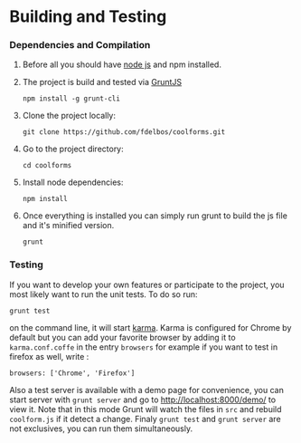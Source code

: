 # Building and Testing

### Dependencies and Compilation
1. Before all you should have [node js](http://nodejs.org/) and npm installed.

2. The project is build and tested via [GruntJS](http://gruntjs.com/)
   ```
   npm install -g grunt-cli
   ```

3. Clone the project locally:
   
   ```
   git clone https://github.com/fdelbos/coolforms.git
   ```

4. Go to the project directory: 
   
   ```
   cd coolforms
   ```

5. Install node dependencies: 

   ```
   npm install
   ```

6. Once everything is installed you can simply run grunt to build the js file and it's minified version.

   ```
   grunt
   ```

### Testing
If you want to develop your own features or participate to the project, you most likely want to run the unit tests. To do so run:
 
```
grunt test
```

on the command line, it will start [karma](http://karma-runner.github.io/0.8/plus/AngularJS.html). Karma is configured for Chrome by default but you can add your favorite browser by adding it to `karma.conf.coffe` in the entry `browsers` for example if you want to test in  firefox as well, write :

```
browsers: ['Chrome', 'Firefox']
```

Also a test server is available with a demo page for convenience, you can start server with `grunt server` and go to [http://localhost:8000/demo/](http://localhost:8000/demo/) to view it. Note that in this mode Grunt will watch the files in `src` and rebuild `coolform.js` if it detect a change. Finaly `grunt test` and `grunt server` are not exclusives, you can run them simultaneously.
